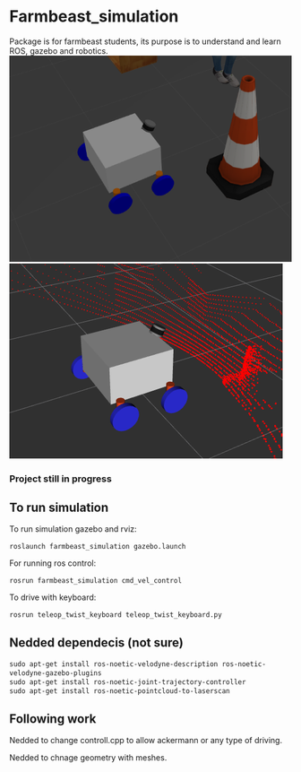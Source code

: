 # Farmbeast_simulation
Package is for farmbeast students, its purpose is to understand and learn ROS, gazebo and robotics.
![Gazebo](picture1.png)
![Rviz](picture2.png)

### Project still in progress
## To run simulation
To run simulation gazebo and rviz:
```
roslaunch farmbeast_simulation gazebo.launch
```
For running ros control:
```
rosrun farmbeast_simulation cmd_vel_control
```
To drive with keyboard:
```
rosrun teleop_twist_keyboard teleop_twist_keyboard.py
```
## Nedded dependecis (not sure)

```
sudo apt-get install ros-noetic-velodyne-description ros-noetic-velodyne-gazebo-plugins
sudo apt-get install ros-noetic-joint-trajectory-controller
sudo apt-get install ros-noetic-pointcloud-to-laserscan
```
## Following work
Nedded to change controll.cpp to allow ackermann or any type of driving.

Nedded to chnage geometry with meshes.


